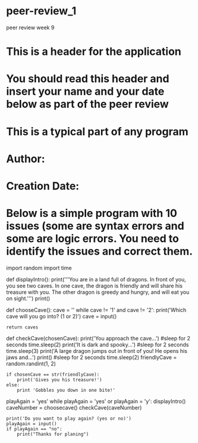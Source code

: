 # peer-review_1
peer review week 9
# This is a header for the application
# You should read this header and insert your name and your date below as part of the peer review
# This is a typical part of any program
# Author: <author>
# Creation Date: <date>
# Below is a simple program with 10 issues (some are syntax errors and some are logic errors.  You need to identify the issues and correct them.

import random
import time

def displayIntro():
	print('''You are in a land full of dragons. In front of you,
	you see two caves. In one cave, the dragon is friendly
	and will share his treasure with you. The other dragon
	is greedy and hungry, and will eat you on sight.''')
	print()

def chooseCave():
    cave = ''
	while cave != '1' and cave != '2':
		print('Which cave will you go into? (1 or 2)')
		cave = input()

	return caves

def checkCave(chosenCave):
	print('You approach the cave...')
	#sleep for 2 seconds
	time.sleep(2)
	print('It is dark and spooky...')
	#sleep for 2 seconds
	time.sleep(3)
	print('A large dragon jumps out in front of you! He opens his jaws and...')
	print()
	#sleep for 2 seconds
	time.sleep(2)
	friendlyCave = random.randint(1, 2)

	if chosenCave == str(friendlyCave):
		print('Gives you his treasure!')
	else:
		print 'Gobbles you down in one bite!'

playAgain = 'yes'
while playAgain = 'yes' or playAgain = 'y':
	displayIntro()
	caveNumber = choosecave()
	checkCave(caveNumber)
    
	print('Do you want to play again? (yes or no)')
	playAgain = input()
	if playAgain == "no":
		print("Thanks for planing")


